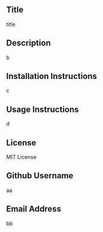 
## Title
title

## Description
b

## Installation Instructions
c

## Usage Instructions
d

## License
MIT License

## Github Username
aa

## Email Address
bb

